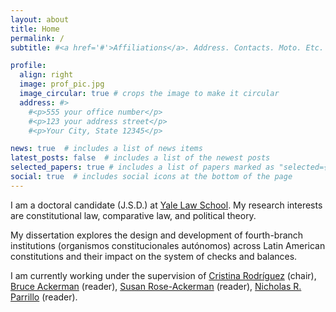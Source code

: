 ```yaml
---
layout: about
title: Home
permalink: /
subtitle: #<a href='#'>Affiliations</a>. Address. Contacts. Moto. Etc.

profile:
  align: right
  image: prof_pic.jpg
  image_circular: true # crops the image to make it circular
  address: #>
    #<p>555 your office number</p>
    #<p>123 your address street</p>
    #<p>Your City, State 12345</p>

news: true  # includes a list of news items
latest_posts: false  # includes a list of the newest posts
selected_papers: true # includes a list of papers marked as "selected={true}"
social: true  # includes social icons at the bottom of the page
---
```


I am a doctoral candidate (J.S.D.) at [Yale Law School](https://law.yale.edu). My research interests are constitutional law, comparative law, and political theory.

My dissertation explores the design and development of fourth-branch institutions (organismos constitucionales autónomos) across Latin American constitutions and their impact on the system of checks and balances.


I am currently working under the supervision of [Cristina Rodríguez](https://law.yale.edu/cristina-rodriguez) (chair), [Bruce Ackerman](https://law.yale.edu/bruce-ackerman) (reader), [Susan Rose-Ackerman](https://law.yale.edu/susan-rose-ackerman) (reader), [Nicholas R. Parrillo](https://law.yale.edu/nicholas-r-parrillo) (reader).